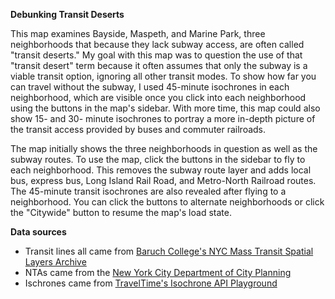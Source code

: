 <b>Debunking Transit Deserts</b>

This map examines Bayside, Maspeth, and Marine Park, three neighborhoods that because they lack subway access, are often called "transit deserts." My goal with this map was to question the use of that "transit desert" term because it often assumes that only the subway is a viable transit option, ignoring all other transit modes. To show how far you can travel without the subway, I used 45-minute isochrones in each neighborhood, which are visible once you click into each neighborhood using the buttons in the map's sidebar. With more time, this map could also show 15- and 30- minute isochrones to portray a more in-depth picture of the transit access provided by buses and commuter railroads.

The map initially shows the three neighborhoods in question as well as the subway routes. To use the map, click the buttons in the sidebar to fly to each neighborhood. This removes the subway route layer and adds local bus, express bus, Long Island Rail Road, and Metro-North Railroad routes. The 45-minute transit isochrones are also revealed after flying to a neighborhood. You can click the buttons to alternate neighborhoods or click the "Citywide" button to resume the map's load state.

<b>Data sources </b>
<ul>
<li>Transit lines all came from <a href="https://www.baruch.cuny.edu/confluence/display/geoportal/NYC+Mass+Transit+Spatial+Layers+Archive">Baruch College's NYC Mass Transit Spatial Layers Archive</a></li>
<li>NTAs came from the <a href="https://www.nyc.gov/site/planning/data-maps/open-data/census-download-metadata.page">New York City Department of City Planning</a></li>
<li>Ischrones came from <a href="https://playground.traveltime.com/isochrones">TravelTime's Isochrone API Playground</a></li>
<ul>
